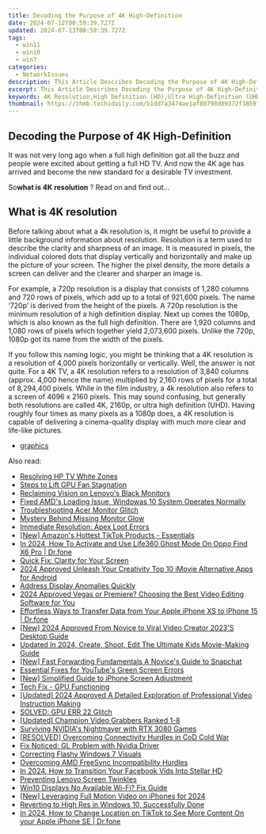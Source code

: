 ```yaml
---
title: Decoding the Purpose of 4K High-Definition
date: 2024-07-12T00:59:39.727Z
updated: 2024-07-13T00:59:39.727Z
tags:
  - win11
  - win10
  - win7
categories:
  - NetworkIssues
description: This Article Describes Decoding the Purpose of 4K High-Definition
excerpt: This Article Describes Decoding the Purpose of 4K High-Definition
keywords: 4K Resolution,High Definition (HD),Ultra High-Definition (UHD),Video Resolution Standards,Display Technologies,Content Quality Enhancement,Video Streaming Quality
thumbnail: https://thmb.techidaily.com/b1dd7a3474ae1af80798d89372f38597e9f807738381ce0d93994778a56e7ead.jpg
---
```


## Decoding the Purpose of 4K High-Definition

 It was not very long ago when a full high definition got all the buzz and people were excited about getting a full HD TV. And now the 4K age has arrived and become the new standard for a desirable TV investment.

 So**what is 4K resolution** ? Read on and find out…

## What is 4K resolution

 Before talking about what a 4k resolution is, it might be useful to provide a little background information about resolution. Resolution is a term used to describe the clarity and sharpness of an image. It is measured in pixels, the individual colored dots that display vertically and horizontally and make up the picture of your screen. The higher the pixel density, the more details a screen can deliver and the clearer and sharper an image is.

 For example, a 720p resolution is a display that consists of 1,280 columns and 720 rows of pixels, which add up to a total of 921,600 pixels. The name ‘720p’ is derived from the height of the pixels. A 720p resolution is the minimum resolution of a high definition display. Next up comes the 1080p, which is also known as the full high definition. There are 1,920 columns and 1,080 rows of pixels which together yield 2,073,600 pixels. Unlike the 720p, 1080p got its name from the width of the pixels.

 If you follow this naming logic, you might be thinking that a 4K resolution is a resolution of 4,000 pixels horizontally or vertically. Well, the answer is not quite. For a 4K TV, a 4K resolution refers to a resolution of 3,840 columns (approx. 4,000 hence the name) multiplied by 2,160 rows of pixels for a total of 8,294,400 pixels. While in the film industry, a 4k resolution also refers to a screen of 4096 x 2160 pixels. This may sound confusing, but generally both resolutions are called 4K, 2160p, or ultra high definition (UHD). Having roughly four times as many pixels as a 1080p does, a 4K resolution is capable of delivering a cinema-quality display with much more clear and life-like pictures.

* [graphics](https://tools.techidaily.com/drivereasy/download/)

<ins class="adsbygoogle"
     style="display:block"
     data-ad-format="autorelaxed"
     data-ad-client="ca-pub-7571918770474297"
     data-ad-slot="1223367746"></ins>



<ins class="adsbygoogle"
     style="display:block"
     data-ad-client="ca-pub-7571918770474297"
     data-ad-slot="8358498916"
     data-ad-format="auto"
     data-full-width-responsive="true"></ins>



<span class="atpl-alsoreadstyle">Also read:</span>
<div><ul>
<li><a href="https://network-issues.techidaily.com/resolving-hp-tv-white-zones/"><u>Resolving HP TV White Zones</u></a></li>
<li><a href="https://network-issues.techidaily.com/steps-to-lift-gpu-fan-stagnation/"><u>Steps to Lift GPU Fan Stagnation</u></a></li>
<li><a href="https://network-issues.techidaily.com/reclaiming-vision-on-lenovos-black-monitors/"><u>Reclaiming Vision on Lenovo's Black Monitors</u></a></li>
<li><a href="https://network-issues.techidaily.com/fixed-amds-loading-issue-windowas-10-system-operates-normally/"><u>Fixed AMD's Loading Issue, Windowas 10 System Operates Normally</u></a></li>
<li><a href="https://network-issues.techidaily.com/troubleshooting-acer-monitor-glitch/"><u>Troubleshooting Acer Monitor Glitch</u></a></li>
<li><a href="https://network-issues.techidaily.com/mystery-behind-missing-monitor-glow/"><u>Mystery Behind Missing Monitor Glow</u></a></li>
<li><a href="https://network-issues.techidaily.com/immediate-resolution-apex-loot-errors/"><u>Immediate Resolution: Apex Loot Errors</u></a></li>
<li><a href="https://tiktok-clips.techidaily.com/new-amazons-hottest-tiktok-products-essentials/"><u>[New] Amazon's Hottest TikTok Products - Essentials</u></a></li>
<li><a href="https://location-social.techidaily.com/in-2024-how-to-activate-and-use-life360-ghost-mode-on-oppo-find-x6-pro-drfone-by-drfone-virtual-android/"><u>In 2024, How To Activate and Use Life360 Ghost Mode On Oppo Find X6 Pro | Dr.fone</u></a></li>
<li><a href="https://network-issues.techidaily.com/quick-fix-clarity-for-your-screen/"><u>Quick Fix: Clarity for Your Screen</u></a></li>
<li><a href="https://smart-video-editing.techidaily.com/2024-approved-unleash-your-creativity-top-10-imovie-alternative-apps-for-android/"><u>2024 Approved Unleash Your Creativity Top 10 iMovie Alternative Apps for Android</u></a></li>
<li><a href="https://network-issues.techidaily.com/address-display-anomalies-quickly/"><u>Address Display Anomalies Quickly</u></a></li>
<li><a href="https://ai-video-apps.techidaily.com/2024-approved-vegas-or-premiere-choosing-the-best-video-editing-software-for-you/"><u>2024 Approved Vegas or Premiere? Choosing the Best Video Editing Software for You</u></a></li>
<li><a href="https://iphone-transfer.techidaily.com/effortless-ways-to-transfer-data-from-your-apple-iphone-xs-to-iphone-15-drfone-by-drfone-transfer-from-ios/"><u>Effortless Ways to Transfer Data from Your Apple iPhone XS to iPhone 15 | Dr.fone</u></a></li>
<li><a href="https://tiktok-clips.techidaily.com/new-2024-approved-from-novice-to-viral-video-creator-2023s-desktop-guide/"><u>[New] 2024 Approved  From Novice to Viral Video Creator  2023'S Desktop Guide</u></a></li>
<li><a href="https://video-ai-editor.techidaily.com/updated-in-2024-create-shoot-edit-the-ultimate-kids-movie-making-guide/"><u>Updated In 2024, Create, Shoot, Edit The Ultimate Kids Movie-Making Guide</u></a></li>
<li><a href="https://some-knowledge.techidaily.com/new-fast-forwarding-fundamentals-a-novices-guide-to-snapchat/"><u>[New] Fast Forwarding Fundamentals  A Novice's Guide to Snapchat</u></a></li>
<li><a href="https://network-issues.techidaily.com/essential-fixes-for-youtubes-green-screen-errors/"><u>Essential Fixes for YouTube's Green Screen Errors</u></a></li>
<li><a href="https://extra-skills.techidaily.com/new-simplified-guide-to-iphone-screen-adjustment/"><u>[New] Simplified Guide to iPhone Screen Adjustment</u></a></li>
<li><a href="https://network-issues.techidaily.com/tech-fix-gpu-functioning/"><u>Tech Fix - GPU Functioning</u></a></li>
<li><a href="https://desktop-recording.techidaily.com/updated-2024-approved-a-detailed-exploration-of-professional-video-instruction-making/"><u>[Updated] 2024 Approved  A Detailed Exploration of Professional Video Instruction Making</u></a></li>
<li><a href="https://network-issues.techidaily.com/solved-gpu-err-22-glitch/"><u>SOLVED: GPU ERR 22 Glitch</u></a></li>
<li><a href="https://on-screen-recording.techidaily.com/updated-champion-video-grabbers-ranked-1-8/"><u>[Updated] Champion Video Grabbers Ranked 1-8</u></a></li>
<li><a href="https://network-issues.techidaily.com/surviving-nvidias-nightmayer-with-rtx-3080-games/"><u>Surviving NVIDIA's Nightmayer with RTX 3080 Games</u></a></li>
<li><a href="https://network-issues.techidaily.com/resolved-overcoming-connectivity-hurdles-in-cod-cold-war/"><u>[RESOLVED] Overcoming Connectivity Hurdles in CoD Cold War</u></a></li>
<li><a href="https://network-issues.techidaily.com/fix-noticed-gl-problem-with-nvidia-driver/"><u>Fix Noticed: GL Problem with Nvidia Driver</u></a></li>
<li><a href="https://network-issues.techidaily.com/correcting-flashy-windows-7-visuals/"><u>Correcting Flashy Windows 7 Visuals</u></a></li>
<li><a href="https://network-issues.techidaily.com/overcoming-amd-freesync-incompatibility-hurdles/"><u>Overcoming AMD FreeSync Incompatibility Hurdles</u></a></li>
<li><a href="https://facebook-clips.techidaily.com/in-2024-how-to-transition-your-facebook-vids-into-stellar-hd/"><u>In 2024, How to Transition Your Facebook Vids Into Stellar HD</u></a></li>
<li><a href="https://network-issues.techidaily.com/preventing-lenovo-screen-twinkles/"><u>Preventing Lenovo Screen Twinkles</u></a></li>
<li><a href="https://network-issues.techidaily.com/win10-displays-no-available-wi-fi-fix-guide/"><u>Win10 Displays No Available Wi-Fi? Fix Guide</u></a></li>
<li><a href="https://fox-hovers.techidaily.com/new-leveraging-full-motion-video-on-iphones-for-2024/"><u>[New] Leveraging Full Motion Video on iPhones for 2024</u></a></li>
<li><a href="https://network-issues.techidaily.com/reverting-to-high-res-in-windows-10-successfully-done/"><u>Reverting to High Res in Windows 10, Successfully Done</u></a></li>
<li><a href="https://location-social.techidaily.com/in-2024-how-to-change-location-on-tiktok-to-see-more-content-on-your-apple-iphone-se-drfone-by-drfone-virtual-ios/"><u>In 2024, How to Change Location on TikTok to See More Content On your Apple iPhone SE | Dr.fone</u></a></li>
</ul></div>
